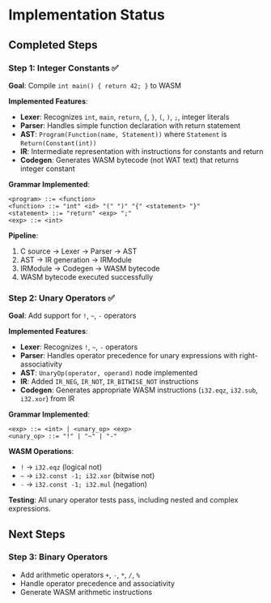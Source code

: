 # Implementation Status

## Completed Steps

### Step 1: Integer Constants ✅

**Goal**: Compile `int main() { return 42; }` to WASM

**Implemented Features**:

- **Lexer**: Recognizes `int`, `main`, `return`, `{`, `}`, `(`, `)`, `;`, integer literals
- **Parser**: Handles simple function declaration with return statement
- **AST**: `Program(Function(name, Statement))` where `Statement` is `Return(Constant(int))`
- **IR**: Intermediate representation with instructions for constants and return
- **Codegen**: Generates WASM bytecode (not WAT text) that returns integer constant

**Grammar Implemented**:

```
<program> ::= <function>
<function> ::= "int" <id> "(" ")" "{" <statement> "}"
<statement> ::= "return" <exp> ";"
<exp> ::= <int>
```

**Pipeline**:

1. C source → Lexer → Parser → AST
2. AST → IR generation → IRModule
3. IRModule → Codegen → WASM bytecode
4. WASM bytecode executed successfully

### Step 2: Unary Operators ✅

**Goal**: Add support for `!`, `~`, `-` operators

**Implemented Features**:

- **Lexer**: Recognizes `!`, `~`, `-` operators
- **Parser**: Handles operator precedence for unary expressions with right-associativity
- **AST**: `UnaryOp(operator, operand)` node implemented
- **IR**: Added `IR_NEG`, `IR_NOT`, `IR_BITWISE_NOT` instructions
- **Codegen**: Generates appropriate WASM instructions (`i32.eqz`, `i32.sub`, `i32.xor`) from IR

**Grammar Implemented**:

```
<exp> ::= <int> | <unary_op> <exp>
<unary_op> ::= "!" | "~" | "-"
```

**WASM Operations**:
- `!` → `i32.eqz` (logical not)
- `~` → `i32.const -1; i32.xor` (bitwise not)
- `-` → `i32.const -1; i32.mul` (negation)

**Testing**: All unary operator tests pass, including nested and complex expressions.

## Next Steps

### Step 3: Binary Operators

- Add arithmetic operators `+`, `-`, `*`, `/`, `%`
- Handle operator precedence and associativity
- Generate WASM arithmetic instructions
